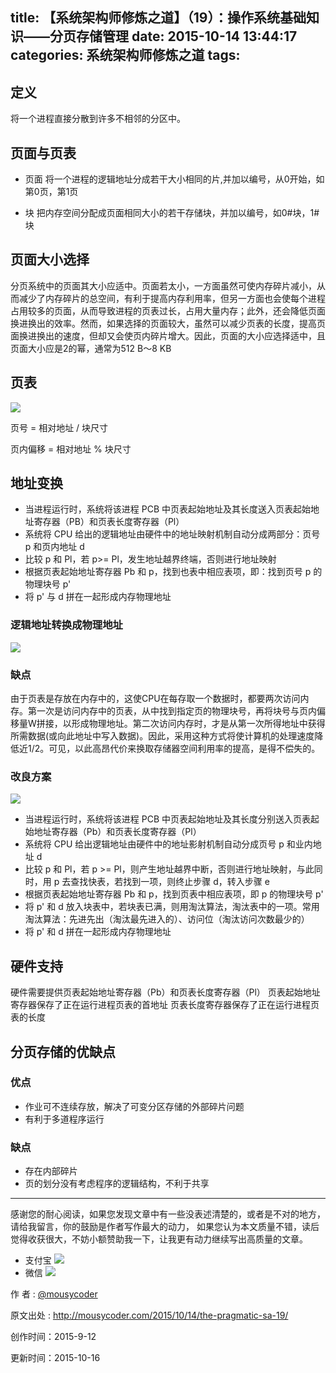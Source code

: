 title: 【系统架构师修炼之道】（19）：操作系统基础知识——分页存储管理
date: 2015-10-14 13:44:17
categories: 系统架构师修炼之道
tags:
---

## 定义
将一个进程直接分散到许多不相邻的分区中。

## 页面与页表
- 页面 
将一个进程的逻辑地址分成若干大小相同的片,并加以编号，从0开始，如第0页，第1页

- 块
把内存空间分配成页面相同大小的若干存储块，并加以编号，如0#块，1#块


<!-- more -->

## 页面大小选择

分页系统中的页面其大小应适中。页面若太小，一方面虽然可使内存碎片减小，从而减少了内存碎片的总空间，有利于提高内存利用率，但另一方面也会使每个进程占用较多的页面，从而导致进程的页表过长，占用大量内存；此外，还会降低页面换进换出的效率。然而，如果选择的页面较大，虽然可以减少页表的长度，提高页面换进换出的速度，但却又会使页内碎片增大。因此，页面的大小应选择适中，且页面大小应是2的幂，通常为512 B～8 KB

## 页表

![](http://ww4.sinaimg.cn/large/74311666jw1ew6ch6zcy0j20gr0dzdgx.jpg)

页号 = 相对地址 / 块尺寸

页内偏移 = 相对地址 % 块尺寸

## 地址变换

- 当进程运行时，系统将该进程 PCB 中页表起始地址及其长度送入页表起始地址寄存器（PB）和页表长度寄存器（Pl）
- 系统将 CPU 给出的逻辑地址由硬件中的地址映射机制自动分成两部分：页号 p 和页内地址 d
- 比较 p 和 Pl，若 p>= Pl，发生地址越界终端，否则进行地址映射
- 根据页表起始地址寄存器 Pb 和 p，找到也表中相应表项，即：找到页号 p 的物理块号 p'
- 将 p' 与 d 拼在一起形成内存物理地址
### 逻辑地址转换成物理地址

![](http://ww2.sinaimg.cn/large/74311666jw1ew6cggkr6yj20kq0c3my7.jpg)

### 缺点

由于页表是存放在内存中的，这使CPU在每存取一个数据时，都要两次访问内存。第一次是访问内存中的页表，从中找到指定页的物理块号，再将块号与页内偏移量W拼接，以形成物理地址。第二次访问内存时，才是从第一次所得地址中获得所需数据(或向此地址中写入数据)。因此，采用这种方式将使计算机的处理速度降低近1/2。可见，以此高昂代价来换取存储器空间利用率的提高，是得不偿失的。

### 改良方案

![](http://ww2.sinaimg.cn/large/74311666jw1ew6cfcvodyj20oh0fptal.jpg)

- 当进程运行时，系统将该进程 PCB 中页表起始地址及其长度分别送入页表起始地址寄存器（Pb）和页表长度寄存器（Pl）
- 系统将 CPU 给出逻辑地址由硬件中的地址影射机制自动分成页号 p 和业内地址 d
- 比较 p 和 Pl，若 p >= Pl，则产生地址越界中断，否则进行地址映射，与此同时，用 p 去查找快表，若找到一项，则终止步骤 d，转入步骤 e
- 根据页表起始地址寄存器 Pb 和 p，找到页表中相应表项，即 p 的物理块号 p'
- 将 p' 和 d 放入块表中，若块表已满，则用淘汰算法，淘汰表中的一项。常用淘汰算法：先进先出（淘汰最先进入的）、访问位（淘汰访问次数最少的）
- 将 p' 和 d 拼在一起形成内存物理地址

## 硬件支持

硬件需要提供页表起始地址寄存器（Pb）和页表长度寄存器（Pl）
页表起始地址寄存器保存了正在运行进程页表的首地址
页表长度寄存器保存了正在运行进程页表的长度

## 分页存储的优缺点

### 优点

- 作业可不连续存放，解决了可变分区存储的外部碎片问题
- 有利于多道程序运行

### 缺点

- 存在内部碎片
- 页的划分没有考虑程序的逻辑结构，不利于共享


---

感谢您的耐心阅读，如果您发现文章中有一些没表述清楚的，或者是不对的地方，请给我留言，你的鼓励是作者写作最大的动力，
如果您认为本文质量不错，读后觉得收获很大，不妨小额赞助我一下，让我更有动力继续写出高质量的文章。

- 支付宝 
![](http://7xjl4u.com1.z0.glb.clouddn.com/15-10-14/18963137.jpg)
- 微信 
![](http://7xjl4u.com1.z0.glb.clouddn.com/15-10-14/34122370.jpg)
   
作 者 : [@mousycoder](http://weibo.com/mousycoder)

原文出处 : http://mousycoder.com/2015/10/14/the-pragmatic-sa-19/

创作时间：2015-9-12

更新时间：2015-10-16













